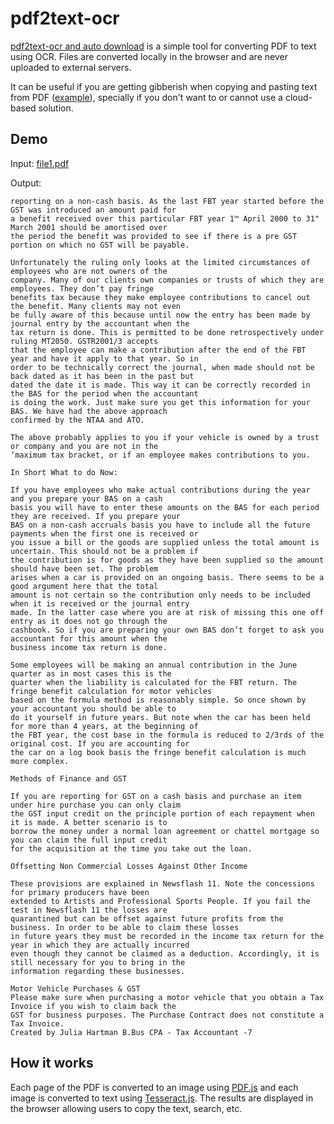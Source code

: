 # pdf2text-ocr

[pdf2text-ocr and auto download](https://hou000123.github.io/pdf2text-ocr/) is a simple tool for converting PDF to text using OCR. Files are converted locally in the browser and are never uploaded to external servers.

It can be useful if you are getting gibberish when copying and pasting text from PDF ([example](https://superuser.com/questions/137824/pdf-has-garbled-text-when-copy-pasting)), specially if you don't want to or cannot use a cloud-based solution.

## Demo

Input: [file1.pdf](https://github.com/hou000123/pdf2text-ocr/blob/main/file1.pdf)

Output:

```
reporting on a non-cash basis. As the last FBT year started before the GST was introduced an amount paid for
a benefit received over this particular FBT year 1™ April 2000 to 31" March 2001 should be amortised over
the period the benefit was provided to see if there is a pre GST portion on which no GST will be payable.

Unfortunately the ruling only looks at the limited circumstances of employees who are not owners of the
company. Many of our clients own companies or trusts of which they are employees. They don’t pay fringe
benefits tax because they make employee contributions to cancel out the benefit. Many clients may not even
be fully aware of this because until now the entry has been made by journal entry by the accountant when the
tax return is done. This is permitted to be done retrospectively under ruling MT2050. GSTR2001/3 accepts
that the employee can make a contribution after the end of the FBT year and have it apply to that year. So in
order to be technically correct the journal, when made should not be back dated as it has been in the past but
dated the date it is made. This way it can be correctly recorded in the BAS for the period when the accountant
is doing the work. Just make sure you get this information for your BAS. We have had the above approach
confirmed by the NTAA and ATO.

The above probably applies to you if your vehicle is owned by a trust or company and you are not in the
‘maximum tax bracket, or if an employee makes contributions to you.

In Short What to do Now:

If you have employees who make actual contributions during the year and you prepare your BAS on a cash
basis you will have to enter these amounts on the BAS for each period they are received. If you prepare your
BAS on a non-cash accruals basis you have to include all the future payments when the first one is received or
you issue a bill or the goods are supplied unless the total amount is uncertain. This should not be a problem if
the contribution is for goods as they have been supplied so the amount should have been set. The problem
arises when a car is provided on an ongoing basis. There seems to be a good argument here that the total
amount is not certain so the contribution only needs to be included when it is received or the journal entry
made. In the latter case where you are at risk of missing this one off entry as it does not go through the
cashbook. So if you are preparing your own BAS don’t forget to ask you accountant for this amount when the
business income tax return is done.

Some employees will be making an annual contribution in the June quarter as in most cases this is the
quarter when the liability is calculated for the FBT return. The fringe benefit calculation for motor vehicles
based on the formula method is reasonably simple. So once shown by your accountant you should be able to
do it yourself in future years. But note when the car has been held for more than 4 years, at the beginning of
the FBT year, the cost base in the formula is reduced to 2/3rds of the original cost. If you are accounting for
the car on a log book basis the fringe benefit calculation is much more complex.

Methods of Finance and GST

If you are reporting for GST on a cash basis and purchase an item under hire purchase you can only claim
the GST input credit on the principle portion of each repayment when it is made. A better scenario is to
borrow the money under a normal loan agreement or chattel mortgage so you can claim the full input credit
for the acquisition at the time you take out the loan.

Offsetting Non Commercial Losses Against Other Income

These provisions are explained in Newsflash 11. Note the concessions for primary producers have been
extended to Artists and Professional Sports People. If you fail the test in Newsflash 11 the losses are
quarantined but can be offset against future profits from the business. In order to be able to claim these losses
in future years they must be recorded in the income tax return for the year in which they are actually incurred
even though they cannot be claimed as a deduction. Accordingly, it is still necessary for you to bring in the
information regarding these businesses.

Motor Vehicle Purchases & GST
Please make sure when purchasing a motor vehicle that you obtain a Tax Invoice if you wish to claim back the
GST for business purposes. The Purchase Contract does not constitute a Tax Invoice.
Created by Julia Hartman B.Bus CPA - Tax Accountant -7
```

## How it works

Each page of the PDF is converted to an image using [PDF.js](https://mozilla.github.io/pdf.js/) and each image is converted to text using [Tesseract.js](https://github.com/naptha/tesseract.js). The results are displayed in the browser allowing users to copy the text, search, etc.
